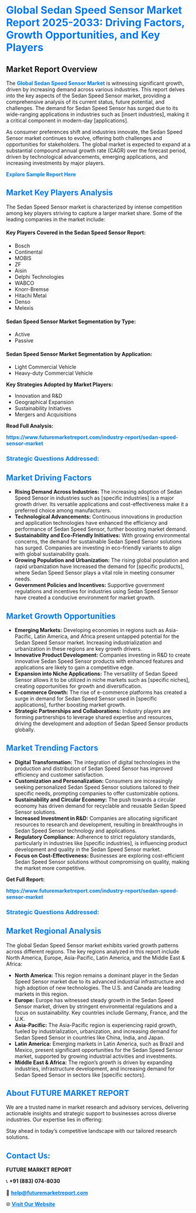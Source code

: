 <h1 style="color: #007BFF;">Global Sedan Speed Sensor Market Report 2025-2033: Driving Factors, Growth Opportunities, and Key Players</h1>

<section id="overview">
<h2>Market Report Overview</h2>
<p>The <a href="https://www.futuremarketreport.com/industry-report/sedan-speed-sensor-market" style="color: #007BFF; text-decoration: none;"><strong>Global Sedan Speed Sensor Market</strong></a> is witnessing significant growth, driven by increasing demand across various industries. This report delves into the key aspects of the Sedan Speed Sensor market, providing a comprehensive analysis of its current status, future potential, and challenges. The demand for Sedan Speed Sensor has surged due to its wide-ranging applications in industries such as [insert industries], making it a critical component in modern-day [applications].</p>
<p>As consumer preferences shift and industries innovate, the Sedan Speed Sensor market continues to evolve, offering both challenges and opportunities for stakeholders. The global market is expected to expand at a substantial compound annual growth rate (CAGR) over the forecast period, driven by technological advancements, emerging applications, and increasing investments by major players.</p>
</section>

<section id="overview">
<p><a href="https://www.futuremarketreport.com/request-sample/reportId=36508" style="color: #007BFF; text-decoration: none;"><strong>Explore Sample Report Here</strong></a></p>
</section>

<section id="key-players">
<h2 style="color: #007BFF;">Market Key Players Analysis</h2>
<p>The Sedan Speed Sensor market is characterized by intense competition among key players striving to capture a larger market share. Some of the leading companies in the market include:</p>
<h4>Key Players Covered in the Sedan Speed Sensor Report:</h4>
<ul><li>Bosch</li><li>Continental</li><li>MOBIS</li><li>ZF</li><li>Aisin</li><li>Delphi Technologies</li><li>WABCO</li><li>Knorr-Bremse</li><li>Hitachi Metal</li><li>Denso</li><li>Melexis</li></ul>
<h4>Sedan Speed Sensor Market Segmentation by Type:</h4>
<ul><li>Active</li><li>Passive</li></ul>

<h4>Sedan Speed Sensor Market Segmentation by Application:</h4>
<ul><li>Light Commercial Vehicle</li><li>Heavy-duty Commercial Vehicle</li></ul>
<p><strong>Key Strategies Adopted by Market Players:</strong></p>
<ul>
<li>Innovation and R&D</li>
<li>Geographical Expansion</li>
<li>Sustainability Initiatives</li>
<li>Mergers and Acquisitions</li>
</ul>
</section>

<section>
<p><strong>Read Full Analysis: </strong></p><a href="https://www.futuremarketreport.com/industry-report/sedan-speed-sensor-market" style="color: #007BFF; text-decoration: none;"><strong>https://www.futuremarketreport.com/industry-report/sedan-speed-sensor-market</strong></a>
<h3 style="color: #007BFF;">Strategic Questions Addressed:</h3>
</section>

<section id="driving-factors">
<h2 style="color: #007BFF;">Market Driving Factors</h2>
<ul>
<li><strong>Rising Demand Across Industries:</strong> The increasing adoption of Sedan Speed Sensor in industries such as [specific industries] is a major growth driver. Its versatile applications and cost-effectiveness make it a preferred choice among manufacturers.</li>
<li><strong>Technological Advancements:</strong> Continuous innovations in production and application technologies have enhanced the efficiency and performance of Sedan Speed Sensor, further boosting market demand.</li>
<li><strong>Sustainability and Eco-Friendly Initiatives:</strong> With growing environmental concerns, the demand for sustainable Sedan Speed Sensor solutions has surged. Companies are investing in eco-friendly variants to align with global sustainability goals.</li>
<li><strong>Growing Population and Urbanization:</strong> The rising global population and rapid urbanization have increased the demand for [specific products], where Sedan Speed Sensor plays a vital role in meeting consumer needs.</li>
<li><strong>Government Policies and Incentives:</strong> Supportive government regulations and incentives for industries using Sedan Speed Sensor have created a conducive environment for market growth.</li>
</ul>
</section>

<section id="growth-opportunities">
<h2 style="color: #007BFF;">Market Growth Opportunities</h2>
<ul>
<li><strong>Emerging Markets:</strong> Developing economies in regions such as Asia-Pacific, Latin America, and Africa present untapped potential for the Sedan Speed Sensor market. Increasing industrialization and urbanization in these regions are key growth drivers.</li>
<li><strong>Innovative Product Development:</strong> Companies investing in R&D to create innovative Sedan Speed Sensor products with enhanced features and applications are likely to gain a competitive edge.</li>
<li><strong>Expansion into Niche Applications:</strong> The versatility of Sedan Speed Sensor allows it to be utilized in niche markets such as [specific niches], creating opportunities for growth and diversification.</li>
<li><strong>E-commerce Growth:</strong> The rise of e-commerce platforms has created a surge in demand for Sedan Speed Sensor used in [specific applications], further boosting market growth.</li>
<li><strong>Strategic Partnerships and Collaborations:</strong> Industry players are forming partnerships to leverage shared expertise and resources, driving the development and adoption of Sedan Speed Sensor products globally.</li>
</ul>
</section>

<section id="trending-factors">
<h2 style="color: #007BFF;">Market Trending Factors</h2>
<ul>
<li><strong>Digital Transformation:</strong> The integration of digital technologies in the production and distribution of Sedan Speed Sensor has improved efficiency and customer satisfaction.</li>
<li><strong>Customization and Personalization:</strong> Consumers are increasingly seeking personalized Sedan Speed Sensor solutions tailored to their specific needs, prompting companies to offer customizable options.</li>
<li><strong>Sustainability and Circular Economy:</strong> The push towards a circular economy has driven demand for recyclable and reusable Sedan Speed Sensor solutions.</li>
<li><strong>Increased Investment in R&D:</strong> Companies are allocating significant resources to research and development, resulting in breakthroughs in Sedan Speed Sensor technology and applications.</li>
<li><strong>Regulatory Compliance:</strong> Adherence to strict regulatory standards, particularly in industries like [specific industries], is influencing product development and quality in the Sedan Speed Sensor market.</li>
<li><strong>Focus on Cost-Effectiveness:</strong> Businesses are exploring cost-efficient Sedan Speed Sensor solutions without compromising on quality, making the market more competitive.</li>
</ul>
</section>

<section>
<p><strong>Get Full Report: </strong></p><a href="https://www.futuremarketreport.com/industry-report/sedan-speed-sensor-market" style="color: #007BFF; text-decoration: none;"><strong>https://www.futuremarketreport.com/industry-report/sedan-speed-sensor-market</strong></a>
<h3 style="color: #007BFF;">Strategic Questions Addressed:</h3>
</section>


<section id="regional-analysis">
<h2 style="color: #007BFF;">Market Regional Analysis</h2>
<p>The global Sedan Speed Sensor market exhibits varied growth patterns across different regions. The key regions analyzed in this report include North America, Europe, Asia-Pacific, Latin America, and the Middle East & Africa:</p>
<ul>
<li><strong>North America:</strong> This region remains a dominant player in the Sedan Speed Sensor market due to its advanced industrial infrastructure and high adoption of new technologies. The U.S. and Canada are leading markets in this region.</li>
<li><strong>Europe:</strong> Europe has witnessed steady growth in the Sedan Speed Sensor market, driven by stringent environmental regulations and a focus on sustainability. Key countries include Germany, France, and the U.K.</li>
<li><strong>Asia-Pacific:</strong> The Asia-Pacific region is experiencing rapid growth, fueled by industrialization, urbanization, and increasing demand for Sedan Speed Sensor in countries like China, India, and Japan.</li>
<li><strong>Latin America:</strong> Emerging markets in Latin America, such as Brazil and Mexico, present significant opportunities for the Sedan Speed Sensor market, supported by growing industrial activities and investments.</li>
<li><strong>Middle East & Africa:</strong> The region’s growth is driven by expanding industries, infrastructure development, and increasing demand for Sedan Speed Sensor in sectors like [specific sectors].</li>
</ul>
</section>

<footer>
<h2 style="color: #007BFF;">About FUTURE MARKET REPORT</h2>
<p>We are a trusted name in market research and advisory services, delivering actionable insights and strategic support to businesses across diverse industries. Our expertise lies in offering:</p>

<p>Stay ahead in today’s competitive landscape with our tailored research solutions.</p>

<h2 style="color: #007BFF;">Contact Us:</h2>
<p><strong>FUTURE MARKET REPORT</strong></p>
<p>📞 <strong>+91 (883) 074-8030</strong></p>
<p>📧 <strong><a href="mailto:help@futuremarketreport.com" style="color: #007BFF;">help@futuremarketreport.com</a></strong></p>
<p>🌐 <strong><a href="https://www.futuremarketreport.com/" style="color: #007BFF;">Visit Our Website</a></strong></p>
</footer>